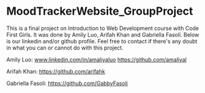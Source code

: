 # MoodTrackerWebsite_GroupProject
This is a final project on Introduction to Web Development course with Code First Girls. It was done by Amily Luo, Arifah Khan and Gabriella Fasoli. Below is our linkedin and/or github profile. Feel free to contact if there's any doubt in what you can or cannot do with this project.

Amily Luo: www.linkedin.com/in/amaliyaluo https://github.com/amaliyal

Arifah Khan:  https://github.com/arifahk

Gabriella Fasoli: https://github.com/GabbyFasoli
